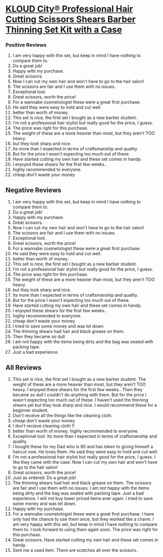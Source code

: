 # [KLOUD City® Professional Hair Cutting Scissors Shears Barber Thinning Set Kit with a Case](https://products.checkmycream.com/products/KLOUD-City(r)-Professional-Hair-Cutting-Scissors-Shears-Barber-Thinning-Set-Kit-with-a-Case.html)

### Positive Reviews

<ol>
      <li>I am very happy with this set, but keep in mind I have nothing to compare them to.</li>
      <li>Do a great job!</li>
      <li>Happy with my purchase.</li>
      <li>Great scissors.</li>
      <li>Now I can cut my own hair and won&#x27;t have to go to the hair salon!</li>
      <li>The scissors are fair and I use them with no issues.</li>
      <li>Exceptional tool.</li>
      <li>Great scissors,  worth the price!</li>
      <li>For a wannabe cosmetologist these were a great first purchase.</li>
      <li>He said they were easy to hold and cut well.</li>
      <li>better than worth of money.</li>
      <li>This set is nice, the first set I bought as a new barber student.</li>
      <li>I&#x27;m not a professional hair stylist but really good for the price, I guess.</li>
      <li>The price was right for this purchase.</li>
      <li>The weight of these are a more heavier than most, but they aren&#x27;t TOO heavy.</li>
      <li>but they look sharp and nice.</li>
      <li>Its more than I expected in terms of craftsmanship and quality.</li>
      <li>But for the price I wasn&#x27;t expecting too much out of these.</li>
      <li>Have started cutting my own hair and these set comes in handy.</li>
      <li>I enjoyed these shears for the first few weeks..</li>
      <li>highly recommended to everyone.</li>
      <li>cheap don&#x27;t waste your money</li>
</ol>


<h2>Negative Reviews</h2>
<ol>
<li> I am very happy with this set, but keep in mind I have nothing to compare them to.</li>
<li> Do a great job!</li>
<li> Happy with my purchase.</li>
<li> Great scissors.</li>
<li> Now I can cut my own hair and won&#x27;t have to go to the hair salon!</li>
<li> The scissors are fair and I use them with no issues.</li>
<li> Exceptional tool.</li>
<li> Great scissors,  worth the price!</li>
<li> For a wannabe cosmetologist these were a great first purchase.</li>
<li> He said they were easy to hold and cut well.</li>
<li> better than worth of money.</li>
<li> This set is nice, the first set I bought as a new barber student.</li>
<li> I&#x27;m not a professional hair stylist but really good for the price, I guess.</li>
<li> The price was right for this purchase.</li>
<li> The weight of these are a more heavier than most, but they aren&#x27;t TOO heavy.</li>
<li> but they look sharp and nice.</li>
<li> Its more than I expected in terms of craftsmanship and quality.</li>
<li> But for the price I wasn&#x27;t expecting too much out of these.</li>
<li> Have started cutting my own hair and these set comes in handy.</li>
<li> I enjoyed these shears for the first few weeks..</li>
<li> highly recommended to everyone.</li>
<li> cheap don&#x27;t waste your money</li>
<li> I tried to save some money and was let down.</li>
<li> The thinning shears had hair and black grease on them.</li>
<li> Then they became so dull</li>
<li> I am not happy with the items being dirty and the bag was sealed with packing tape.</li>
<li> Just a bad experience.</li>
</ol>

<h2>All Reviews</h2>

<ol>
    <li> This set is nice, the first set I bought as a new barber student. The weight of these are a more heavier than most, but they aren&#x27;t TOO heavy. I enjoyed these shears for the first few weeks.. Then they became so dull I couldn&#x27;t do anything with them. But for the price I wasn&#x27;t expecting too much out of these. I haven&#x27;t used the thinning shears yet but they look sharp and nice. I would recommend these for a beginner student.</li>
    <li> Don&#x27;t receive all the things like the cleaning cloth.</li>
    <li> cheap don&#x27;t waste your money</li>
    <li> I don&#x27;t recieve cleaning cloth !!</li>
    <li> better than worth of money. highly recommended to everyone.</li>
    <li> Exceptional tool. Its more than I expected in terms of craftsmanship and quality.</li>
    <li> I bought these for my Dad who is 80 and has taken to giving himself a haircut now. He loves them.  He said they were easy to hold and cut well.</li>
    <li> I&#x27;m not a professional hair stylist but really good for the price, I guess. I like they came with the case. Now I can cut my own hair and won&#x27;t have to go to the hair salon!</li>
    <li> Great scissors,  worth the price!</li>
    <li> Just as ordered. Do a great job!</li>
    <li> The thinning shears had hair and black grease on them. The scissors are fair and I use them with no issues. I am not happy with the items being dirty and the bag was sealed with packing tape. Just a bad experience. I will not buy lower priced items ever again. I tried to save some money and was let down.</li>
    <li> Happy with my purchase.</li>
    <li> For a wannabe cosmetologist these were a great first purchase. I have only had the chance to use them once, but they worked like a charm. I am very happy with this set, but keep in mind I have nothing to compare them to. I look forward to using them again soon. The price was right for this purchase.</li>
    <li> Great scissors. Have started cutting my own hair and these set comes in handy.</li>
    <li> Sent me a used item. There are scatches all over the scissors.</li>
</ol>




